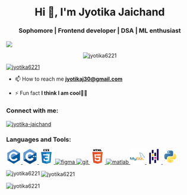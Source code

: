 
<h1 align="center">Hi 👋, I'm Jyotika Jaichand</h1>
<h3 align="center">Sophomore | Frontend developer | DSA | ML enthusiast</h3>

<img width="400" align="center" src="https://media4.giphy.com/media/L1R1tvI9svkIWwpVYr/giphy.gif?cid=ecf05e47i1ri9csq3dh8rtctmf2nlbrcvqhqzbhhizxmd1ul&ep=v1_gifs_search&rid=giphy.gif&ct=g">

<p align="center"> <img src="https://komarev.com/ghpvc/?username=jyotika6221&label=Profile%20views&color=0e75b6&style=flat" alt="jyotika6221" /> </p>


<p align="left"> <a href="https://github.com/ryo-ma/github-profile-trophy"><img src="https://github-profile-trophy.vercel.app/?username=jyotika6221" alt="jyotika6221" /></a> </p>

- 📫 How to reach me **jyotikaj30@gmail.com**

- ⚡ Fun fact **I think I am cool🤷‍♀️**

<h3 align="left">Connect with me:</h3>
<p align="left">
<a href="https://linkedin.com/in/jyotika-jaichand" target="blank"><img align="center" src="https://raw.githubusercontent.com/rahuldkjain/github-profile-readme-generator/master/src/images/icons/Social/linked-in-alt.svg" alt="jyotika-jaichand" height="30" width="40" /></a>
</p>

<h3 align="left">Languages and Tools:</h3>
<p align="left"> <a href="https://www.cprogramming.com/" target="_blank" rel="noreferrer"> <img src="https://raw.githubusercontent.com/devicons/devicon/master/icons/c/c-original.svg" alt="c" width="40" height="40"/> </a> <a href="https://www.w3schools.com/cpp/" target="_blank" rel="noreferrer"> <img src="https://raw.githubusercontent.com/devicons/devicon/master/icons/cplusplus/cplusplus-original.svg" alt="cplusplus" width="40" height="40"/> </a> <a href="https://www.w3schools.com/css/" target="_blank" rel="noreferrer"> <img src="https://raw.githubusercontent.com/devicons/devicon/master/icons/css3/css3-original-wordmark.svg" alt="css3" width="40" height="40"/> </a> <a href="https://www.figma.com/" target="_blank" rel="noreferrer"> <img src="https://www.vectorlogo.zone/logos/figma/figma-icon.svg" alt="figma" width="40" height="40"/> </a> <a href="https://git-scm.com/" target="_blank" rel="noreferrer"> <img src="https://www.vectorlogo.zone/logos/git-scm/git-scm-icon.svg" alt="git" width="40" height="40"/> </a> <a href="https://www.w3.org/html/" target="_blank" rel="noreferrer"> <img src="https://raw.githubusercontent.com/devicons/devicon/master/icons/html5/html5-original-wordmark.svg" alt="html5" width="40" height="40"/> </a> <a href="https://www.mathworks.com/" target="_blank" rel="noreferrer"> <img src="https://upload.wikimedia.org/wikipedia/commons/2/21/Matlab_Logo.png" alt="matlab" width="40" height="40"/> </a> <a href="https://www.mysql.com/" target="_blank" rel="noreferrer"> <img src="https://raw.githubusercontent.com/devicons/devicon/master/icons/mysql/mysql-original-wordmark.svg" alt="mysql" width="40" height="40"/> </a> <a href="https://pandas.pydata.org/" target="_blank" rel="noreferrer"> <img src="https://raw.githubusercontent.com/devicons/devicon/2ae2a900d2f041da66e950e4d48052658d850630/icons/pandas/pandas-original.svg" alt="pandas" width="40" height="40"/> </a> <a href="https://www.python.org" target="_blank" rel="noreferrer"> <img src="https://raw.githubusercontent.com/devicons/devicon/master/icons/python/python-original.svg" alt="python" width="40" height="40"/> </a> </p>

<p><img align="left" src="https://github-readme-stats.vercel.app/api/top-langs?username=jyotika6221&show_icons=true&locale=en&layout=compact" alt="jyotika6221" /></p>

<p>&nbsp;<img align="center" src="https://github-readme-stats.vercel.app/api?username=jyotika6221&show_icons=true&locale=en" alt="jyotika6221" /></p>

<p><img align="center" src="https://github-readme-streak-stats.herokuapp.com/?user=jyotika6221&" alt="jyotika6221" /></p>
